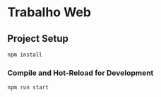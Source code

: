 # Trabalho Web


## Project Setup

```sh
npm install
```

### Compile and Hot-Reload for Development

```sh
npm run start
```
